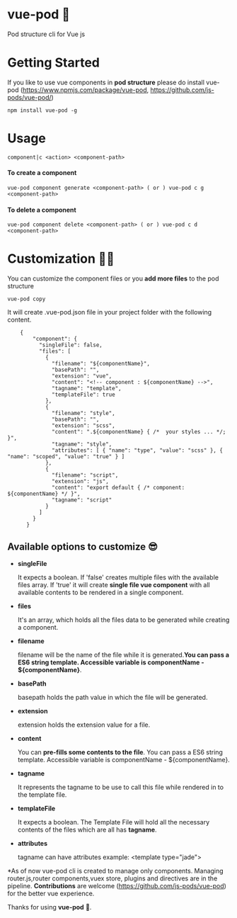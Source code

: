 # vue-pod 🤟
Pod structure cli for Vue js

# Getting Started

If you like to use vue components in **pod structure** please do install vue-pod (https://www.npmjs.com/package/vue-pod, https://github.com/js-pods/vue-pod/)

    npm install vue-pod -g


# Usage


    component|c <action> <component-path>


#### To create a component

    vue-pod component generate <component-path> ( or ) vue-pod c g <component-path>

#### To delete a component

    vue-pod component delete <component-path> ( or ) vue-pod c d <component-path>


# Customization 🎉🤟


You can customize the component files or you **add more files** to the pod structure

    vue-pod copy

It will create .vue-pod.json file in your project folder with the following content.

		{
            "component": {
              "singleFile": false,
              "files": [
                {
                  "filename": "${componentName}",
                  "basePath": "",
                  "extension": "vue",
                  "content": "<!-- component : ${componentName} -->",
                  "tagname": "template",
                  "templateFile": true
                },
                {
                  "filename": "style",
                  "basePath": "",
                  "extension": "scss",
                  "content": ".${componentName} { /*  your styles ... */; }",
                  "tagname": "style",
                  "attributes": [ { "name": "type", "value": "scss" }, { "name": "scoped", "value": "true" } ]
                },
                {
                  "filename": "script",
                  "extension": "js",
                  "content": "export default { /* component: ${componentName} */ }",
                  "tagname": "script"
                }
              ]
            }
          }

## Available options to customize 😎

* **singleFile**

  It expects a boolean. If 'false' creates multiple files with the available files array. If 'true' it will create **single file vue component** with all available contents to be rendered in a single component.

* **files**

  It's an array, which holds all the files data to be generated while creating a component.

 * **filename**

   filename will be the name of the file while it is generated.**You can pass a ES6 string template. Accessible variable is componentName - ${componentName}**.

 * **basePath**

   basepath holds the path value in which the file will be generated.

 * **extension**

   extension holds the extension value for a file.

 * **content**

   You can **pre-fills some contents to the file**. You can pass a ES6 string template. Accessible variable is componentName -    ${componentName}.

 * **tagname**

   It represents the tagname to be use to call this file while rendered in to the template file.

 * **templateFile**
 
    It expects a boolean. The Template File will hold all the necessary contents of the files which are all has **tagname**.

 * **attributes**

    tagname can have attributes example: &lt;template type="jade"&gt;


 *As of now vue-pod cli is created to manage only components. Managing router.js,router components,vuex store, plugins and directives are in the pipeline. **Contributions** are welcome (https://github.com/js-pods/vue-pod) for the better vue experience.

 Thanks for using **vue-pod** 🙏.

 
